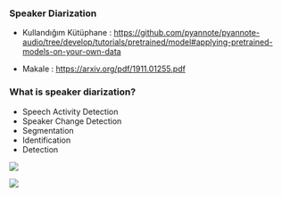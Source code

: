 
### Speaker Diarization


- Kullandığım Kütüphane : https://github.com/pyannote/pyannote-audio/tree/develop/tutorials/pretrained/model#applying-pretrained-models-on-your-own-data 

- Makale : https://arxiv.org/pdf/1911.01255.pdf 

### What is speaker diarization? 

* Speech Activity Detection
* Speaker Change Detection
* Segmentation
* Identification
* Detection


![](https://github.com/zeynepkucuk/Speaker_Diarization/speakerdiarization.png)

![](https://github.com/zeynepkucuk/Speaker_Diarization/diarizationdiagram.png)

